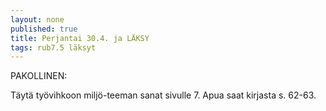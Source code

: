 ```yaml
---
layout: none
published: true
title: Perjantai 30.4. ja LÄKSY
tags: rub7.5 läksyt
---
```

PAKOLLINEN:

Täytä työvihkoon miljö-teeman sanat sivulle 7. Apua saat kirjasta s. 62-63.
